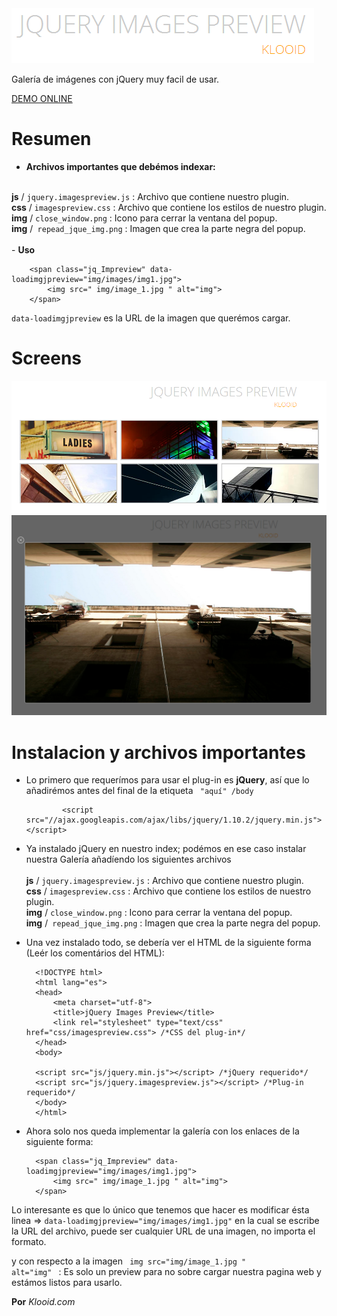 <img src="img/logo.png">

Galería de imágenes con jQuery muy facil de usar.
<br>

<a target="_new" href="http://fufales.com/frameworks/jQueryImagesPreview/">
DEMO ONLINE
</a>

Resumen
=======
- <b>Archivos importantes que debémos indexar:</b>
<br>
<b>js</b> / <code>jquery.imagespreview.js</code> : Archivo que contiene nuestro plugin.<br>
<b>css</b> / <code>imagespreview.css</code> : Archivo que contiene los estilos de nuestro plugin.<br>
<b>img</b> / <code>close_window.png</code> : Icono para cerrar la ventana del popup.<br>
<b>img</b> /<code> repead_jque_img.png</code> : Imagen que crea la parte negra del popup.<br>
<br>
- <b>Uso</b>

        <span class="jq_Impreview" data-loadimgjpreview="img/images/img1.jpg">
        	<img src=" img/image_1.jpg " alt="img">
        </span>
<code>data-loadimgjpreview</code> es la URL de la imagen que querémos cargar.

Screens
=======
<img src="img/screen_1.png">
<br>
<img src="img/screen_2.png">

Instalacion y archivos importantes
==================================

- Lo primero que requerímos para usar el plug-in es <b>jQuery</b>, así que lo añadirémos antes del final de la etiqueta <code> "aquí" /body </code>

              <script src="//ajax.googleapis.com/ajax/libs/jquery/1.10.2/jquery.min.js"></script>
              
- Ya instalado jQuery en nuestro index; podémos en ese caso instalar nuestra Galería añadíendo los siguientes archivos<br><br>
<b>js</b> / <code>jquery.imagespreview.js</code> : Archivo que contiene nuestro plugin.<br>
<b>css</b> / <code>imagespreview.css</code> : Archivo que contiene los estilos de nuestro plugin.<br>
<b>img</b> / <code>close_window.png</code> : Icono para cerrar la ventana del popup.<br>
<b>img</b> /<code> repead_jque_img.png</code> : Imagen que crea la parte negra del popup.<br>

- Una vez instalado todo, se debería ver el HTML de la siguiente forma (Leér los comentários del HTML):

        <!DOCTYPE html>
        <html lang="es">
        <head>
        	<meta charset="utf-8">
        	<title>jQuery Images Preview</title>
        	<link rel="stylesheet" type="text/css" href="css/imagespreview.css"> /*CSS del plug-in*/
        </head>
        <body>
        
        <script src="js/jquery.min.js"></script> /*jQuery requerido*/
        <script src="js/jquery.imagespreview.js"></script> /*Plug-in requerido*/
        </body>
        </html>
        
- Ahora solo nos queda implementar la galería con los enlaces de la siguiente forma:

        <span class="jq_Impreview" data-loadimgjpreview="img/images/img1.jpg">
        	<img src=" img/image_1.jpg " alt="img">
        </span>
        
Lo interesante es que lo único que tenemos que hacer es modificar ésta linea => <code>data-loadimgjpreview="img/images/img1.jpg"</code> en la cual se escribe la URL del archivo, puede ser cualquier URL de una imagen, no importa el formato.

y con respecto a la imagen <code> img src="img/image_1.jpg " alt="img" </code> : Es solo un preview para no sobre cargar nuestra pagina web y estámos listos para usarlo.


<b>Por</b> <i>Klooid.com</i>
